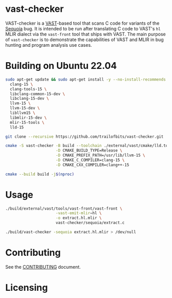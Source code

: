 # vast-checker

VAST-checker is a [VAST](https://github.com/trailofbits/vast)-based tool that
scans C code for variants of the
[Sequoia](https://cve.mitre.org/cgi-bin/cvename.cgi?name=CVE-2021-33909) bug. It
is intended to be run after translating C code to
[](https://github.com/trailofbits/vast/blob/master/docs/HighLevel/HighLevel.md)VAST's
`hl` MLIR dialect via the `vast-front` tool that ships with VAST. The main
purpose of `vast-checker` is to demonstrate the capabilities of VAST and MLIR in
bug hunting and program analysis use cases.

# Building on Ubuntu 22.04

```sh
sudo apt-get update && sudo apt-get install -y --no-install-recommends \
  clang-15 \
  clang-tools-15 \
  libclang-common-15-dev \
  libclang-15-dev \
  llvm-15 \
  llvm-15-dev \
  libllvm15 \
  libmlir-15-dev \
  mlir-15-tools \
  lld-15
```

```sh
git clone --recursive https://github.com/trailofbits/vast-checker.git
```

```sh
cmake -S vast-checker -B build --toolchain ./external/vast/cmake/lld.toolchain.cmake \
                      -D CMAKE_BUILD_TYPE=Release \
                      -D CMAKE_PREFIX_PATH=/usr/lib/llvm-15 \
                      -D CMAKE_C_COMPILER=clang-15 \
                      -D CMAKE_CXX_COMPILER=clang++-15
```

```sh
cmake --build build -j$(nproc)
```

# Usage

```sh
./build/external/vast/tools/vast-front/vast-front \
                      -vast-emit-mlir=hl \
                      -o extract.hl.mlir \
                      vast-checker/sequoia/extract.c
```

```sh
./build/vast-checker -sequoia extract.hl.mlir > /dev/null

```

# Contributing

See the [CONTRIBUTING](CONTRIBUTING.md) document.

# Licensing

<!--
Please go to https://choosealicense.com/licenses/ and choose a license that
fits your needs. The recommended license for a project of this type is the
GNU AGPLv3.
-->
